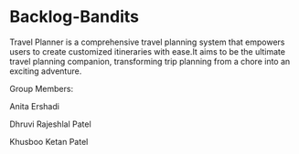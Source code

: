 # Backlog-Bandits
Travel Planner is a comprehensive travel planning system that empowers users to create customized itineraries with ease.It aims to be the ultimate travel planning companion, transforming trip planning from a chore into an exciting adventure.



Group Members: 

Anita Ershadi     

Dhruvi Rajeshlal Patel

Khusboo Ketan Patel

